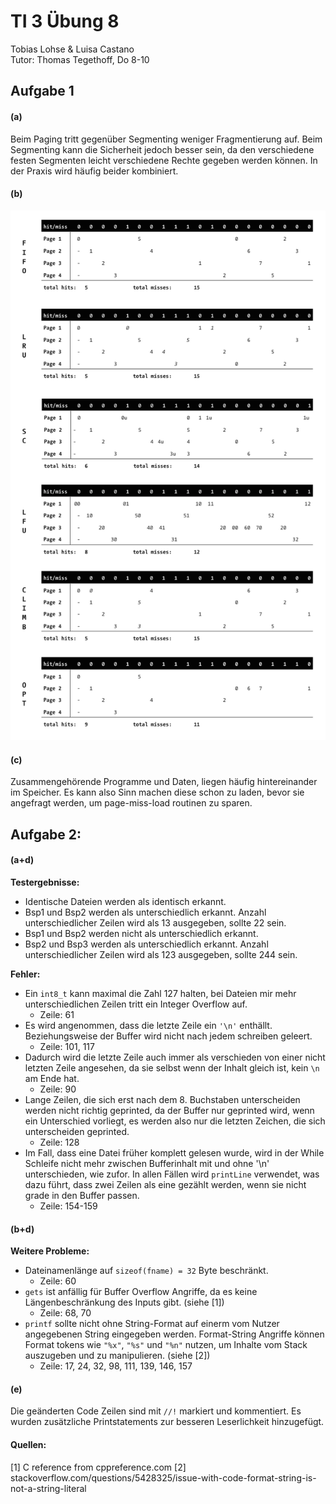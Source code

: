 # TI 3 Übung 8
Tobias Lohse & Luisa Castano <br>
Tutor: Thomas Tegethoff, Do 8-10

## Aufgabe 1

#### (a)
Beim Paging tritt gegenüber Segmenting weniger Fragmentierung auf. Beim Segmenting kann die Sicherheit jedoch besser sein, da den verschiedene festen Segmenten leicht verschiedene Rechte gegeben werden können. In der Praxis wird häufig beider kombiniert.

#### (b)
![](https://raw.githubusercontent.com/MrLoh/TI3-Uebungen/master/U08/a1/a1.png)

#### (c)
Zusammengehörende Programme und Daten, liegen häufig hintereinander im Speicher. Es kann also Sinn machen diese schon zu laden, bevor sie angefragt werden, um page-miss-load routinen zu sparen.



## Aufgabe 2:

#### (a+d)
**Testergebnisse:**

* Identische Dateien werden als identisch erkannt.
* Bsp1 und Bsp2 werden als unterschiedlich erkannt. Anzahl unterschiedlicher Zeilen wird als 13 ausgegeben, sollte 22 sein.
* Bsp1 und Bsp2 werden nicht als unterschiedlich erkannt.
* Bsp2 und Bsp3 werden als unterschiedlich erkannt. Anzahl unterschiedlicher Zeilen wird als 123 ausgegeben, sollte 244 sein.

**Fehler:**

* Ein `int8_t` kann maximal die Zahl 127 halten, bei Dateien mir mehr unterschiedlichen Zeilen tritt ein Integer Overflow auf.
    - Zeile: 61
* Es wird angenommen, dass die letzte Zeile ein `'\n'` enthällt. Beziehungsweise der Buffer wird nicht nach jedem schreiben geleert.
    - Zeile: 101, 117
* Dadurch wird die letzte Zeile auch immer als verschieden von einer nicht letzten Zeile angesehen, da sie selbst wenn der Inhalt gleich ist, kein `\n` am Ende hat.
    - Zeile: 90
* Lange Zeilen, die sich erst nach dem 8. Buchstaben unterscheiden werden nicht richtig geprinted, da der Buffer nur geprinted wird, wenn ein Unterschied vorliegt, es werden also nur die letzten Zeichen, die sich unterscheiden geprinted.
    - Zeile: 128
* Im Fall, dass eine Datei früher komplett gelesen wurde, wird in der While Schleife nicht mehr zwischen Bufferinhalt mit und ohne '\n' unterschieden, wie zufor. In allen Fällen wird `printLine` verwendet, was dazu führt, dass zwei Zeilen als eine gezählt werden, wenn sie nicht grade in den Buffer passen.
    - Zeile: 154-159

#### (b+d)
**Weitere Probleme:**

* Dateinamenlänge auf `sizeof(fname) = 32` Byte beschränkt.
    - Zeile: 60
* `gets` ist anfällig für Buffer Overflow Angriffe, da es keine Längenbeschränkung des Inputs gibt. (siehe [1])
    - Zeile: 68, 70
* `printf` sollte nicht ohne String-Format auf einerm vom Nutzer angegebenen String eingegeben werden. Format-String Angriffe können Format tokens wie `"%x"`, `"%s"` und `"%n"` nutzen, um Inhalte vom Stack auszugeben und zu manipulieren. (siehe [2])
    - Zeile: 17, 24, 32, 98, 111, 139, 146, 157

#### (e)
Die geänderten Code Zeilen sind mit `//!` markiert und kommentiert. Es wurden zusätzliche Printstatements zur besseren Leserlichkeit hinzugefügt.

#### Quellen:
[1] C reference from cppreference.com
[2] stackoverflow.com/questions/5428325/issue-with-code-format-string-is-not-a-string-literal